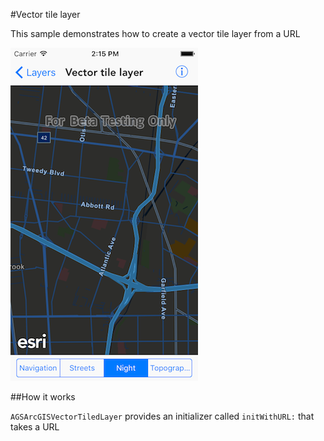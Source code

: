#Vector tile layer

This sample demonstrates how to create a vector tile layer from a URL

![](image1.png)

##How it works

`AGSArcGISVectorTiledLayer` provides an initializer called `initWithURL:` that takes a URL




